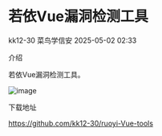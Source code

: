 #  若依Vue漏洞检测工具   
kk12-30  菜鸟学信安   2025-05-02 02:33  
  
介绍  
  
若依Vue漏洞检测工具。  
  
![image](https://mmbiz.qpic.cn/sz_mmbiz_png/9JPpNb7icHgEtQFNWoMqqW0iamjmpjXdia1IpwK1ysZqNHcJlBz8LtNK6JianbHcNCzFsxEnJTe83QjO0FCic4PGLWg/640?wx_fmt=png&from=appmsg "")  
  
下载地址  
  
https://github.com/kk12-30/ruoyi-Vue-tools  
  
  
